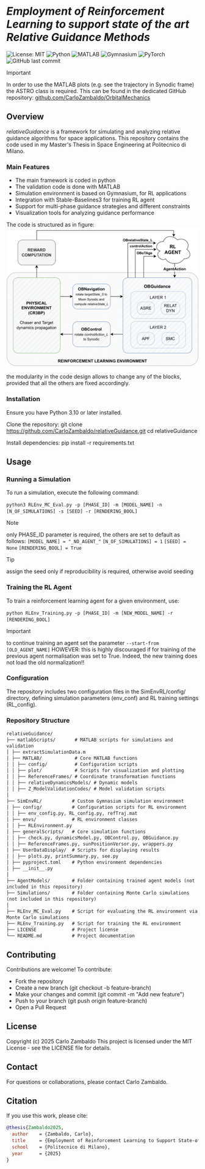 # _Employment of Reinforcement Learning to support state of the art Relative Guidance Methods_ #
![License: MIT](https://img.shields.io/badge/License-MIT-yellow.svg?logo=copyright)
![Python](https://img.shields.io/badge/Python-3.12-blue?logo=python)
![MATLAB](https://img.shields.io/badge/MATLAB-R2024b-orange?logo=mathworks)
![Gymnasium](https://img.shields.io/badge/Gymnasium-RL%20Env-green?logo=openai)
![PyTorch](https://img.shields.io/badge/PyTorch-ML-red?logo=pytorch)
![GitHub last commit](https://img.shields.io/github/last-commit/CarloZambaldo/relativeGuidance?logo=github)

> [!IMPORTANT]
> In order to use the MATLAB plots (e.g. see the trajectory in Synodic frame) the ASTRO class is required.
> This can be found in the dedicated GitHub repository: [github.com/CarloZambaldo/OrbitalMechanics](https://github.com/CarloZambaldo/OrbitalMechanics)



## Overview
_relativeGuidance_ is a framework for simulating and analyzing relative guidance algorithms for space applications. This repository contains the code used in my Master's Thesis in Space Engineering at Politecnico di Milano.

### Main Features
- The main framework is coded in python
- The validation code is done with MATLAB 
- Simulation environment is based on Gymnasium, for RL applications
- Integration with Stable-Baselines3 for training RL agent
- Support for multi-phase guidance strategies and different constraints
- Visualization tools for analyzing guidance performance

The code is structured as in figure:
![Code structure and modularity](images/RLFramework.png)

the modularity in the code design allows to change any of the blocks, provided that all the others are fixed accordingly.

### Installation
Ensure you have Python 3.10 or later installed.

Clone the repository:
    git clone https://github.com/CarloZambaldo/relativeGuidance.git
    cd relativeGuidance

Install dependencies:
    pip install -r requirements.txt

## Usage

### Running a Simulation 
To run a simulation, execute the following command:

```python3 RLEnv_MC_Eval.py -p [PHASE_ID] -m [MODEL_NAME] -n [N_OF_SIMULATIONS] -s [SEED] -r [RENDERING_BOOL]```

> [!NOTE]
> only PHASE_ID parameter is required, the others are set to default as follows:
> ```[MODEL_NAME] = "_NO_AGENT_"```
> ```[N_OF_SIMULATIONS] = 1```
> ```[SEED] = None```
> ```[RENDERING_BOOL] = True```

> [!TIP]
> assign the seed only if reproducibility is required, otherwise avoid seeding

### Training the RL Agent
To train a reinforcement learning agent for a given environment, use:

```python RLEnv_Training.py -p [PHASE_ID] -m [NEW_MODEL_NAME] -r [RENDERING_BOOL]```

> [!IMPORTANT]
> to continue training an agent set the parameter ```--start-from [OLD_AGENT_NAME]```
> HOWEVER: this is highly discouraged if for training of the previous agent normalisation was set to True. Indeed, the new training does not load the old normalization!!

### Configuration
The repository includes two configuration files in the SimEnvRL/config/ directory, defining simulation parameters (env_conf) and RL training settings (RL_config).


### Repository Structure
    relativeGuidance/
    ├── matlabScripts/       # MATLAB scripts for simulations and validation
    │ ├── extractSimulationData.m
    │ ├── MATLAB/            # Core MATLAB functions
    │ │ ├── config/          # Configuration scripts
    │ │ ├── plot/            # Scripts for visualization and plotting
    │ │ ├── ReferenceFrames/ # Coordinate transformation functions
    │ │ ├── relativeDynamicsModels/ # Dynamic models
    │ │ ├── Z_ModelValidationCodes/ # Model validation scripts
    │
    ├── SimEnvRL/           # Custom Gymnasium simulation environment
    │ ├── config/           # Configuration scripts for RL environment
    │ │ ├── env_config.py, RL_config.py, refTraj.mat
    │ ├── envs/             # RL environment classes
    │ │ ├── RLEnvironment.py
    │ ├── generalScripts/   # Core simulation functions
    │ │ ├── check.py, dynamicsModel.py, OBControl.py, OBGuidance.py
    │ │ ├── ReferenceFrames.py, sunPositionVersor.py, wrappers.py
    │ ├── UserDataDisplay/  # Scripts for displaying results
    │ │ ├── plots.py, printSummary.py, see.py
    │ ├── pyproject.toml    # Python environment dependencies
    │ ├── __init__.py
    │
    ├── AgentModels/        # Folder containing trained agent models (not included in this repository)
    ├── Simulations/        # Folder containing Monte Carlo simulations (not included in this repository)
    │
    ├── RLEnv_MC_Eval.py    # Script for evaluating the RL environment via Monte Carlo simulations
    ├── RLEnv_Training.py   # Script for training the RL environment
    ├── LICENSE             # Project license
    └── README.md           # Project documentation

## Contributing
Contributions are welcome! To contribute:
- Fork the repository
- Create a new branch (git checkout -b feature-branch)
- Make your changes and commit (git commit -m "Add new feature")
- Push to your branch (git push origin feature-branch)
- Open a Pull Request

## License
Copyright (c) 2025 Carlo Zambaldo
This project is licensed under the MIT License - see the LICENSE file for details.

## Contact
For questions or collaborations, please contact Carlo Zambaldo.

## Citation
If you use this work, please cite:
```bibtex
@thesis{Zambaldo2025,
  author    = {Zambaldo, Carlo},
  title     = {Employment of Reinforcement Learning to Support State-of-the-Art Relative Guidance Methods},
  school    = {Politecnico di Milano},
  year      = {2025}
}
